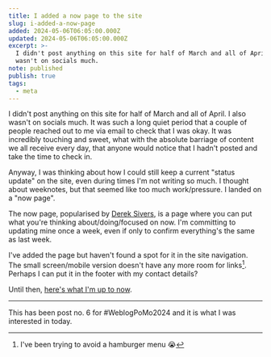 ```yaml
---
title: I added a now page to the site
slug: i-added-a-now-page
added: 2024-05-06T06:05:00.000Z
updated: 2024-05-06T06:05:00.000Z
excerpt: >-
  I didn't post anything on this site for half of March and all of April. I also
  wasn't on socials much.
note: published
publish: true
tags:
  - meta
---
```

I didn't post anything on this site for half of March and all of April. I also wasn't on socials much. It was such a long quiet period that a couple of people reached out to me via email to check that I was okay. It was incredibly touching and sweet, what with the absolute barriage of content we all receive every day, that anyone would notice that I hadn't posted and take the time to check in.

Anyway, I was thinking about how I could still keep a current "status update" on the site, even during times I'm not writing so much. I thought about weeknotes, but that seemed like too much work/pressure. I landed on a "now page". 

The now page, popularised by [Derek Sivers](https://nownownow.com/about), is a page where you can put what you're thinking about/doing/focused on now. I'm committing to updating mine once a week, even if only to confirm everything's the same as last week.

I've added the page but haven't found a spot for it in the site navigation. The small screen/mobile version doesn't have any more room for links[^1]. Perhaps I can put it in the footer with my contact details?

Until then, <a href="/now/">here's what I'm up to now</a>.

<hr>

This has been post no. 6 for #WeblogPoMo2024 and it is what I was interested in today.

[^1]: I've been trying to avoid a hamburger menu 😭
